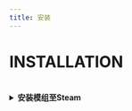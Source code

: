 ```yaml
---
title: 安装
---
```


# INSTALLATION

<br>
<details>
<summary><b>安装模组至</font>Steam</font></b></summary>

1. 先找到你想安装的模组，比如 `TONEX.zip`

2. 下载完成后，打开压缩包，其窗口禁止在后台

3. 找到你安装的 Among Us根目录。例如，如果你在 Steam 上拥有该游戏，那么你可以右键单击游戏库中的游戏，选择 "管理"，最后选择 "浏览本地文件"。<br>
![image](/Image/SteamGetFolder.png)

4. 然后把压缩包里面的所有文件解压至 Among Us 根目录

5. 在 Among Us 文件夹中运行 `Among Us.exe`。第一次运行时，模组设置文件可能需要一些时间。如果出现黑屏，只需等待几分钟。加载完成后，你应该会弹出 TONEX 新闻。如果你没有看到任何有关 TONEX 的信息，请仔细检查你的文件是否都在同一个文件夹中。

</details>
<br>